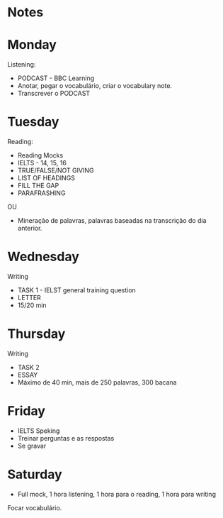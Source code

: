 # Notes

# Monday

Listening:

- PODCAST - BBC Learning 
- Anotar, pegar o vocabulário, criar o vocabulary note.
- Transcrever o PODCAST

# Tuesday

Reading:

- Reading Mocks
- IELTS - 14, 15, 16
- TRUE/FALSE/NOT GIVING
- LIST OF HEADINGS
- FILL THE GAP
- PARAFRASHING

OU

- Mineração de palavras, palavras baseadas na transcrição do dia anterior.

# Wednesday

Writing

- TASK 1 - IELST general training question
- LETTER
- 15/20 min

# Thursday

Writing

- TASK 2
- ESSAY
- Máximo de 40 min, mais de 250 palavras, 300 bacana

# Friday

- IELTS Speking
- Treinar perguntas e as respostas
- Se gravar

# Saturday

- Full mock, 1 hora listening, 1 hora para o reading, 1 hora para writing

Focar vocabulário.
